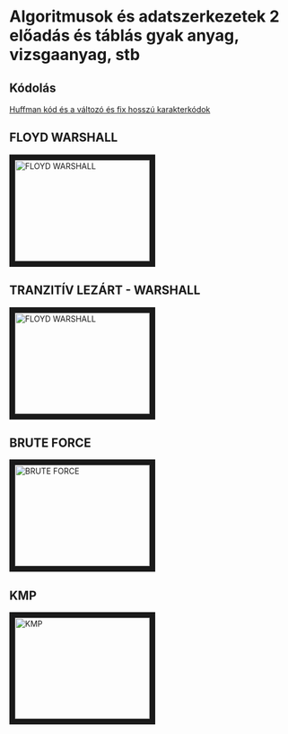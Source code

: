 # Algoritmusok és adatszerkezetek 2 előadás és táblás gyak anyag, vizsgaanyag, stb

## Kódolás
[Huffman kód és a változó és fix hosszú karakterkódok](https://github.com/gabboraron/algo2-EA/blob/master/n14eseload6.pdf)

## FLOYD WARSHALL
<a href="http://www.youtube.com/watch?feature=player_embedded&v=i9SZKy2yTZw
" target="_blank"><img src="http://img.youtube.com/vi/i9SZKy2yTZw/0.jpg" 
alt="FLOYD WARSHALL" width="240" height="180" border="10" /></a>

## TRANZITÍV LEZÁRT - WARSHALL
<a href="http://www.youtube.com/watch?feature=player_embedded&v=we6HSY1nKxY
" target="_blank"><img src="http://img.youtube.com/vi/we6HSY1nKxY/0.jpg" 
alt="FLOYD WARSHALL" width="240" height="180" border="10" /></a>

## BRUTE FORCE
<a href="http://www.youtube.com/watch?feature=player_embedded&v=yMJLpdKV0BQ
" target="_blank"><img src="http://img.youtube.com/vi/yMJLpdKV0BQ/0.jpg" 
alt="BRUTE FORCE" width="240" height="180" border="10" /></a>

## KMP
<a href="http://www.youtube.com/watch?feature=player_embedded&v=GTJr8OvyEVQ
" target="_blank"><img src="http://img.youtube.com/vi/GTJr8OvyEVQ/0.jpg" 
alt="KMP" width="240" height="180" border="10" /></a>

